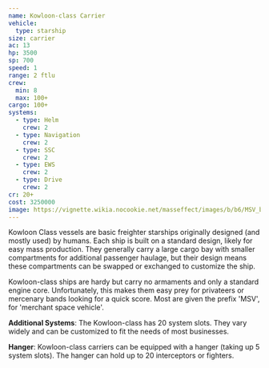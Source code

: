 ```yaml
---
name: Kowloon-class Carrier
vehicle:
  type: starship
size: carrier
ac: 13
hp: 3500
sp: 700
speed: 1
range: 2 ftlu
crew:
  min: 8
  max: 100+
cargo: 100+
systems:
  - type: Helm
    crew: 2
  - type: Navigation
    crew: 2
  - type: SSC
    crew: 2
  - type: EWS
    crew: 2
  - type: Drive
    crew: 2
cr: 20+
cost: 3250000
image: https://vignette.wikia.nocookie.net/masseffect/images/b/b6/MSV_basic_freighter_2_SLI.png/revision/latest?cb=20140906122415&format=original
---
```


Kowloon Class vessels are basic freighter starships originally designed (and mostly used) by humans. Each ship is
built on a standard design, likely for easy mass production. They generally carry a large cargo bay with smaller
compartments for additional passenger haulage, but their design means these compartments can be swapped or exchanged to
customize the ship.

Kowloon-class ships are hardy but carry no armaments and only a standard engine core. Unfortunately, this makes them easy
prey for privateers or mercenary bands looking for a quick score. Most are given the prefix 'MSV', for 'merchant space vehicle'.

__Additional Systems__: The Kowloon-class has 20 system slots. They vary widely and can be customized to fit the needs
of most businesses.

__Hanger__: Kowloon-class carriers can be equipped with a hanger (taking up 5 system slots). The hanger can hold up to
20 interceptors or fighters.
